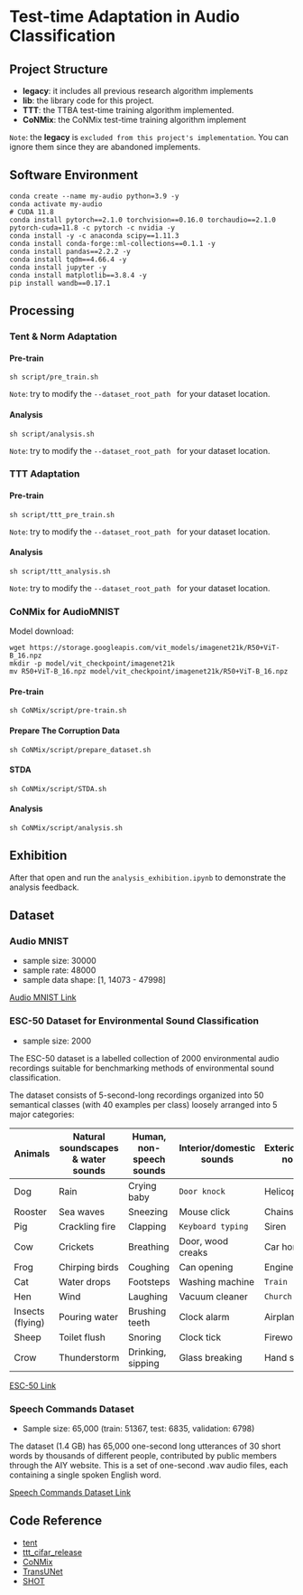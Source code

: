 # Test-time Adaptation in Audio Classification

## Project Structure
+ **legacy**: it includes all previous research algorithm implements
+ **lib**: the library code for this project.
+ **TTT**: the TTBA test-time training algorithm implemented.
+ **CoNMix**: the CoNMix test-time training algorithm implement

`Note`: the **legacy** is `excluded from this project's implementation`. 
You can ignore them since they are abandoned implements.

## Software Environment
```shell
conda create --name my-audio python=3.9 -y 
conda activate my-audio
# CUDA 11.8
conda install pytorch==2.1.0 torchvision==0.16.0 torchaudio==2.1.0 pytorch-cuda=11.8 -c pytorch -c nvidia -y
conda install -y -c anaconda scipy==1.11.3
conda install conda-forge::ml-collections==0.1.1 -y
conda install pandas==2.2.2 -y
conda install tqdm==4.66.4 -y
conda install jupyter -y
conda install matplotlib==3.8.4 -y 
pip install wandb==0.17.1
```

## Processing
### Tent & Norm Adaptation
#### Pre-train
```shell
sh script/pre_train.sh
```
`Note`: try to modify the `--dataset_root_path ` for your dataset location.
#### Analysis
```shell
sh script/analysis.sh
```
`Note`: try to modify the `--dataset_root_path ` for your dataset location.

### TTT Adaptation
#### Pre-train
```shell
sh script/ttt_pre_train.sh
```
`Note`: try to modify the `--dataset_root_path ` for your dataset location.

#### Analysis
```shell
sh script/ttt_analysis.sh
```
`Note`: try to modify the `--dataset_root_path ` for your dataset location.

### CoNMix for AudioMNIST
Model download:
```shell
wget https://storage.googleapis.com/vit_models/imagenet21k/R50+ViT-B_16.npz
mkdir -p model/vit_checkpoint/imagenet21k
mv R50+ViT-B_16.npz model/vit_checkpoint/imagenet21k/R50+ViT-B_16.npz
```
#### Pre-train
```shell
sh CoNMix/script/pre-train.sh
```
#### Prepare The Corruption Data
```shell
sh CoNMix/script/prepare_dataset.sh
```
#### STDA
```shell
sh CoNMix/script/STDA.sh
```
#### Analysis
```shell
sh CoNMix/script/analysis.sh
```

## Exhibition
After that open and run the `analysis_exhibition.ipynb` to demonstrate the analysis feedback. 

## Dataset
### Audio MNIST
+ sample size: 30000
+ sample rate: 48000
+ sample data shape: [1, 14073 - 47998]
  
[Audio MNIST Link](https://github.com/soerenab/AudioMNIST/tree/master)

### ESC-50 Dataset for Environmental Sound Classification
+ sample size: 2000

The ESC-50 dataset is a labelled collection of 2000 environmental audio recordings suitable for benchmarking methods of environmental sound classification.
  
The dataset consists of 5-second-long recordings organized into 50 semantical classes (with 40 examples per class) loosely arranged into 5 major categories:

| Animals | Natural soundscapes & water sounds | Human, non-speech sounds | Interior/domestic sounds | Exterior/urban noises |
|--|--|--|--|--|
|Dog|Rain|Crying baby|`Door knock`|Helicopter|
|Rooster|Sea waves|Sneezing|Mouse click|Chainsaw|
|Pig|Crackling fire|Clapping|`Keyboard typing`|Siren|
|Cow|Crickets|Breathing|Door, wood creaks|Car horn|
|Frog|Chirping birds|Coughing|Can opening|Engine|
|Cat|Water drops|Footsteps|Washing machine|`Train`|
|Hen|Wind|Laughing|Vacuum cleaner|`Church bells`|
|Insects (flying)|Pouring water|Brushing teeth|Clock alarm|Airplane|
|Sheep|Toilet flush|Snoring|Clock tick|Fireworks|
|Crow|Thunderstorm|Drinking, sipping|Glass breaking|Hand saw|

[ESC-50 Link](https://github.com/karolpiczak/ESC-50)

### Speech Commands Dataset
+ Sample size: 65,000 (train: 51367, test: 6835, validation: 6798)
  
The dataset (1.4 GB) has 65,000 one-second long utterances of 30 short words by thousands of different people, contributed by public members through the AIY website. This is a set of one-second .wav audio files, each containing a single spoken English word.

[Speech Commands Dataset Link](https://research.google/blog/launching-the-speech-commands-dataset/)

## Code Reference
+ [tent](https://github.com/DequanWang/tent)
+ [ttt_cifar_release](https://github.com/yueatsprograms/ttt_cifar_release/tree/master)
+ [CoNMix](https://github.com/vcl-iisc/CoNMix/tree/master)
+ [TransUNet](https://github.com/Beckschen/TransUNet)
+ [SHOT](https://github.com/tim-learn/SHOT)
